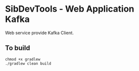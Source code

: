 # SibDevTools - Web Application Kafka

Web service provide Kafka Client.

## To build

```shell
chmod +x gradlew
./gradlew clean build
```

